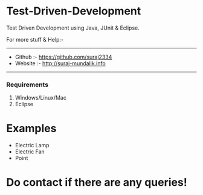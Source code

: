 # Test-Driven-Development  

Test Driven Development using Java, JUnit & Eclipse.  

For more stuff & Help:-  
*******************************************  
* Github  :- https://github.com/suraj2334   
* Website :- http://suraj-mundalik.info      
*******************************************  

<h3>Requirements</h3>  
<ol>  
	<li>Windows/Linux/Mac</li>  
	<li>Eclipse</li>  
</ol>  

<h1>Examples</h1>  
<ul>  
	<li>Electric Lamp</li>  
	<li>Electric Fan</li>   
	<li>Point</li>  
</ul>  

<b><h1>Do contact if there are any queries!</h1></b>  

